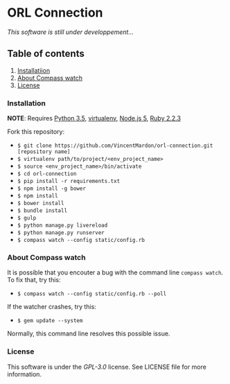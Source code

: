 # ORL Connection

*This software is still under developpement...*

## Table of contents

1. [Installatiion](#installation)
2. [About Compass watch](#about-compass-watch)
3. [License](#license)

### Installation

**NOTE**: Requires 
[Python 3.5](https://www.python.org/downloads/release/python-350/ "Python 3.5 download"),
[virtualenv](http://virtualenv.readthedocs.org/en/latest/ "virtualenv installation"),
[Node.js 5](https://nodejs.org/en/ "Node.js installation"),
[Ruby 2.2.3](https://www.ruby-lang.org/en/documentation/installation/ "Ruby installation")

Fork this repository:

* `$ git clone https://github.com/VincentMardon/orl-connection.git [repository name]`
* `$ virtualenv path/to/project/<env_project_name>`
* `$ source <env_project_name>/bin/activate`
* `$ cd orl-connection`
* `$ pip install -r requirements.txt`
* `$ npm install -g bower`
* `$ npm install`
* `$ bower install`
* `$ bundle install`
* `$ gulp`
* `$ python manage.py livereload`
* `$ python manage.py runserver`
* `$ compass watch --config static/config.rb` 

### About Compass watch

It is possible that you encouter a bug with the command line `compass watch`.
To fix that, try this:

* `$ compass watch --config static/config.rb --poll`

If the watcher crashes, try this:

* `$ gem update --system`

Normally, this command line resolves this possible issue.

### License

This software is under the *GPL-3.0* license.
See LICENSE file for more information.